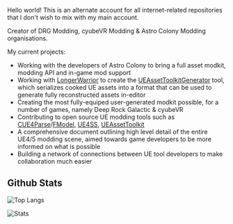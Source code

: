 Hello world! This is an alternate account for all internet-related repositories that I don't wish to mix with my main account. 

Creator of DRG Modding, cyubeVR Modding & Astro Colony Modding organisations.

My current projects:
- Working with the developers of Astro Colony to bring a full asset modkit, modding API and in-game mod support
- Working with [LongerWarrior](https://github.com/LongerWarrior) to create the [UEAssetToolkitGenerator](https://github.com/LongerWarrior/UEAssetToolkitGenerator) tool, which serializes cooked UE assets into a format that can be used to generate fully reconstructed assets in-editor
- Creating the most fully-equiped user-generated modkit possible, for a number of games, namely Deep Rock Galactic & cyubeVR
- Contributing to open source UE modding tools such as [CUE4Parse](https://github.com/FabianFG/CUE4Parse)/[FModel](https://github.com/4sval/FModel), [UE4SS](https://github.com/UE4SS-RE/RE-UE4SS), [UEAssetToolkit](https://github.com/Archengius/UEAssetToolkit)
- A comprehensive document outlining high level detail of the entire UE4/5 modding scene, aimed towards game developers to be more informed on what is possible
- Building a network of connections between UE tool developers to make collaboration much easier 

## Github Stats
![Top Langs](https://github-readme-stats-delta-eight-48.vercel.app/api/top-langs/?username=Buckminsterfullerene02&langs_count=10&layout=compact&title_color=ffffff&hide=C&text_color=c9cacc&icon_color=2bbc8a&bg_color=1d1f21&hide_border=true)

![Stats](https://github-readme-stats-delta-eight-48.vercel.app/api?username=Buckminsterfullerene02&show_icons=true&theme=transparent)
